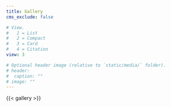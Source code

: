 ```yaml
---
title: Gallery
cms_exclude: false

# View.
#   1 = List
#   2 = Compact
#   3 = Card
#   4 = Citation
view: 3

# Optional header image (relative to `static/media/` folder).
# header:
#  caption: ""
# image: ""
---
```


{{< gallery >}}
